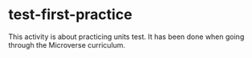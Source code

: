 # test-first-practice
This activity is about practicing units test. It has been done when going through the Microverse curriculum.
